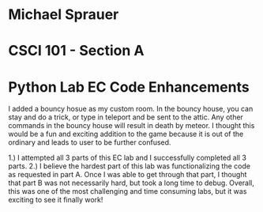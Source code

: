 # Michael Sprauer
# CSCI 101 - Section A
# Python Lab EC Code Enhancements

I added a bouncy hosue as my custom room. In the bouncy house, you can stay and do a trick, or type in teleport and be sent to the attic. Any other commands in the bouncy house will result in death by meteor. I thought this would be a fun and exciting addition to the game because it is out of the ordinary and leads to user to be further confused.

1.) I attempted all 3 parts of this EC lab and I successfully completed all 3 parts.
2.) I believe the hardest part of this lab was functionalizing the code as requested in part A. Once I was able to get through that part, I thought that part B was not necessarily hard, but took a long time to debug. Overall, this was one of the most challenging and time consuming labs, but it was exciting to see it finally work!